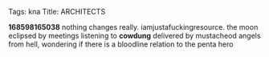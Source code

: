 Tags: kna
Title: ARCHITECTS
  
**168598165038** nothing changes really. iamjustafuckingresource. the moon eclipsed by meetings listening to **cowdung** delivered by mustacheod angels from hell, wondering if there is a bloodline relation to the penta hero